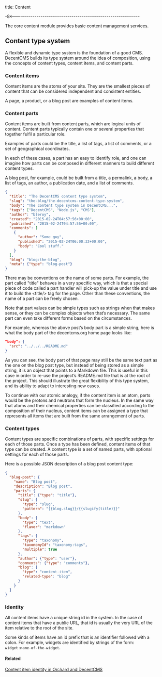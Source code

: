 title: Content

-8<----------------------------------------------------------------

The core content module provides basic content management services.

Content type system
-------------------

A flexible and dynamic type system is the foundation of a good CMS.
DecentCMS builds its type system around the idea of composition,
using the concepts of content types, content items, and content
parts.

### Content items

Content items are the atoms of your site. They are the smallest
pieces of content that can be considered independent and
consistent entities.

A page, a product, or a blog post are examples of content items.

### Content parts

Content items are built from content parts, which are logical units
of content.
Content parts typically contain one or several properties that
together fulfil a particular role.

Examples of parts could be the title, a list of tags, a list of
comments, or a set of geographical coordinates.

In each of these cases, a part has an easy to identify role, and
one can imagine how parts can be composed in different manners to
build different content types.

A blog post, for example, could be built from a title, a permalink,
a body, a list of tags, an author, a publication date,
and a list of comments.

```json
{
  "title": "The DecentCMS content type system",
  "slug": "the-blog/the-decentcms-content-type-system",
  "body": "The content type system in DecentCMS...",
  "tags": ["DecentCMS", "Node.js", "CMS"],
  "author": "bleroy",
  "created": "2015-02-24T04:57:56+00:00",
  "published": "2015-02-24T04:57:56+00:00",
  "comments": [
    {
      "author": "Some guy",
      "published": "2015-02-24T06:00:32+00:00",
      "body": "Cool stuff."
    }
  ],
  "blog": "blog:the-blog",
  "meta": {"type": "blog-post"}
}
```

There may be conventions on the name of some parts.
For example, the part called "title" behaves in a very specific way,
which is that a special piece of code called a part handler will
pick-up the value under title and use it to build the &lt;title/&gt;
tag for the page.
Other than these conventions, the name of a part can be freely chosen.

Note that part values can be simple types such as strings when that
makes sense, or they can be complex objects when that’s necessary.
The same part can even take different forms based on the
circumstances.

For example, whereas the above post’s body part is a simple string,
here is what the body part of the decentcms.org home page looks like:

```json
"body": {
  "src": "../../../README.md"
}
```

As you can see, the body part of that page may still be the same
text part as the one on the blog post type, but instead of being
stored as a simple string, it is an object that points to a Markdown
file.
This is useful in this case in order to re-use the project’s
README.md file that is at the root of the project.
This should illustrate the great flexibility of this type system,
and its ability to adapt to interesting new cases.

To continue with our atomic analogy, if the content item is an atom,
parts would be the protons and neutrons that form the nucleus.
In the same way that atoms and their chemical properties can be
classified according to the composition of their nucleus, content
items can be assigned a type that represents all items that are
built from the same arrangement of parts.

### Content types

Content types are specific combinations of parts, with specific
settings for each of those parts.
Once a type has been defined, content items of that type can be
created.
A content type is a set of named parts, with optional settings for
each of those parts.

Here is a possible JSON description of a blog post content type:

```json
{
  "blog-post": {
    "name": "Blog post",
    "description": "Blog post",
    "parts": {
      "title": {"type": "title"},
      "slug": {
        "type": "slug",
        "pattern": "{{blog.slug}}/{{slugify(title)}}"
      },
      "body": {
        "type": "text",
        "flavor": "markdown"
      },
      "tags": {
        "type": "taxonomy",
        "taxonomyId": "taxonomy:tags",
        "multiple": true
      },
      "author": {"type": "user"},
      "comments": {"type": "comments"},
      "blog": {
        "type": "content-item",
        "related-type": "blog"
      }
    }
  }
}
```

### Identity

All content items have a unique string id in the system.
In the case of content items that have a public URL, that id is
usually the very URL of the item relative to the root of the site.

Some kinds of items have an id prefix that is an identifier followed
with a colon.
For example, widgets are identified by strings of the form:
`widget:name-of-the-widget`.

#### Related

[Content item identity in Orchard and DecentCMS](https://weblogs.asp.net/bleroy/content-item-identity-in-orchard-and-decentcms)
